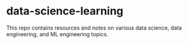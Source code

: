 # data-science-learning
This repo contains resources and notes on various data science, data engineering, and ML engineering topics.
